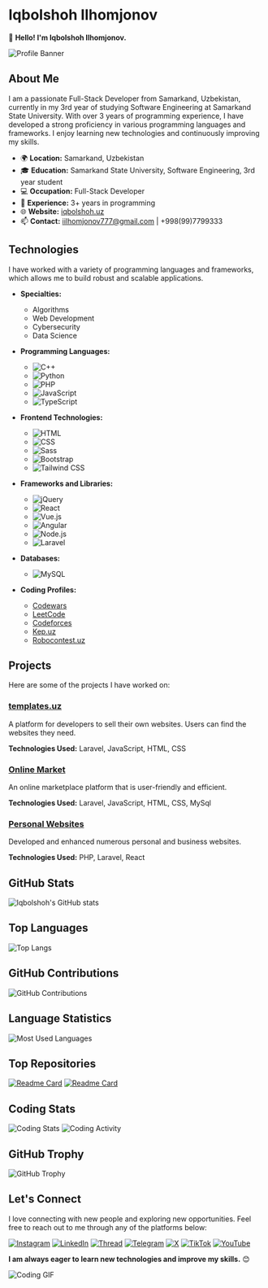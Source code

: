 # Iqbolshoh Ilhomjonov

👋 **Hello! I'm Iqbolshoh Ilhomjonov.**

![Profile Banner](https://github.com/Iqbolshoh/Iqbolshoh/blob/main/images/banner.png?raw=true)

## About Me

I am a passionate Full-Stack Developer from Samarkand, Uzbekistan, currently in my 3rd year of studying Software Engineering at Samarkand State University. With over 3 years of programming experience, I have developed a strong proficiency in various programming languages and frameworks. I enjoy learning new technologies and continuously improving my skills.

- 🌍 **Location:** Samarkand, Uzbekistan
- 🎓 **Education:** Samarkand State University, Software Engineering, 3rd year student
- 💻 **Occupation:** Full-Stack Developer
- 🚀 **Experience:** 3+ years in programming
- 🌐 **Website:** [iqbolshoh.uz](https://iqbolshoh.uz)
- 📫 **Contact:** iilhomjonov777@gmail.com | +998(99)7799333

## Technologies

I have worked with a variety of programming languages and frameworks, which allows me to build robust and scalable applications.

- **Specialties:** 
  - Algorithms
  - Web Development
  - Cybersecurity
  - Data Science

- **Programming Languages:**
  - ![C++](https://img.shields.io/badge/C++-%2300599C.svg?style=for-the-badge&logo=c%2B%2B&logoColor=white)
  - ![Python](https://img.shields.io/badge/Python-%2314354C.svg?style=for-the-badge&logo=python&logoColor=white)
  - ![PHP](https://img.shields.io/badge/PHP-%23777BB4.svg?style=for-the-badge&logo=php&logoColor=white)
  - ![JavaScript](https://img.shields.io/badge/JavaScript-%23323330.svg?style=for-the-badge&logo=javascript&logoColor=%23F7DF1E)
  - ![TypeScript](https://img.shields.io/badge/TypeScript-%23007ACC.svg?style=for-the-badge&logo=typescript&logoColor=white)

- **Frontend Technologies:**
  - ![HTML](https://img.shields.io/badge/HTML-%23E34F26.svg?style=for-the-badge&logo=html5&logoColor=white)
  - ![CSS](https://img.shields.io/badge/CSS-%231572B6.svg?style=for-the-badge&logo=css3&logoColor=white)
  - ![Sass](https://img.shields.io/badge/Sass-%23CC6699.svg?style=for-the-badge&logo=sass&logoColor=white)
  - ![Bootstrap](https://img.shields.io/badge/Bootstrap-%23563D7C.svg?style=for-the-badge&logo=bootstrap&logoColor=white)
  - ![Tailwind CSS](https://img.shields.io/badge/Tailwind_CSS-%2338B2AC.svg?style=for-the-badge&logo=tailwind-css&logoColor=white)

- **Frameworks and Libraries:** 
  - ![jQuery](https://img.shields.io/badge/jQuery-%230769AD.svg?style=for-the-badge&logo=jquery&logoColor=white)
  - ![React](https://img.shields.io/badge/React-%2320232A.svg?style=for-the-badge&logo=react&logoColor=%2361DAFB)
  - ![Vue.js](https://img.shields.io/badge/Vue.js-%234FC08D.svg?style=for-the-badge&logo=vue.js&logoColor=white)
  - ![Angular](https://img.shields.io/badge/Angular-%23212121.svg?style=for-the-badge&logo=angular&logoColor=white)
  - ![Node.js](https://img.shields.io/badge/Node.js-%2343853D.svg?style=for-the-badge&logo=node.js&logoColor=white)
  - ![Laravel](https://img.shields.io/badge/Laravel-%23FF2D20.svg?style=for-the-badge&logo=laravel&logoColor=white)

- **Databases:**
  - ![MySQL](https://img.shields.io/badge/MySQL-%2300f2d8.svg?style=for-the-badge&logo=mysql&logoColor=white)

- **Coding Profiles:**
  - [Codewars](https://www.codewars.com/users/Iqbolshoh_777) 
  - [LeetCode](https://leetcode.com/Iqbolshoh_777) 
  - [Codeforces](https://codeforces.com/profile/Iqbolshoh_777) 
  - [Kep.uz](https://kep.uz/profile/Iqbolshoh_777) 
  - [Robocontest.uz](https://robocontest.uz/profile/Iqbolshoh_777)

## Projects

Here are some of the projects I have worked on:

### [templates.uz](http://templates.uz)
A platform for developers to sell their own websites. Users can find the websites they need.

**Technologies Used:** Laravel, JavaScript, HTML, CSS

### [Online Market](https://iqbolshoh.uz/market)
An online marketplace platform that is user-friendly and efficient.

**Technologies Used:** Laravel, JavaScript, HTML, CSS, MySql

### [Personal Websites](https://iqbolshoh.uz)
Developed and enhanced numerous personal and business websites.

**Technologies Used:** PHP, Laravel, React

## GitHub Stats

![Iqbolshoh's GitHub stats](https://github-readme-stats.vercel.app/api?username=iqbolshoh&show_icons=true&theme=radical)

## Top Languages

![Top Langs](https://github-readme-stats.vercel.app/api/top-langs/?username=iqbolshoh&layout=compact&theme=radical)

## GitHub Contributions

![GitHub Contributions](https://github-readme-streak-stats.herokuapp.com/?user=iqbolshoh&theme=radical)

## Language Statistics

![Most Used Languages](https://github-readme-stats.vercel.app/api/top-langs/?username=iqbolshoh&theme=radical)

## Top Repositories

[![Readme Card](https://github-readme-stats.vercel.app/api/pin/?username=iqbolshoh&repo=market&theme=radical)](https://github.com/iqbolshoh/market)
[![Readme Card](https://github-readme-stats.vercel.app/api/pin/?username=iqbolshoh&repo=Admin-User-Roles&theme=radical)](https://github.com/iqbolshoh/Admin-User-Roles)

## Coding Stats

![Coding Stats](https://github-profile-summary-cards.vercel.app/api/cards/repos-per-language?username=iqbolshoh&theme=radical)
![Coding Activity](https://github-profile-summary-cards.vercel.app/api/cards/productive-time?username=iqbolshoh&theme=radical)

## GitHub Trophy

![GitHub Trophy](https://github-profile-trophy.vercel.app/?username=iqbolshoh&theme=radical)

## Let's Connect

I love connecting with new people and exploring new opportunities. Feel free to reach out to me through any of the platforms below:

[![Instagram](https://img.shields.io/badge/Instagram-%23E4405F.svg?style=for-the-badge&logo=Instagram&logoColor=white)](https://www.instagram.com/iqbolshoh_777)
[![LinkedIn](https://img.shields.io/badge/LinkedIn-%230077B5.svg?style=for-the-badge&logo=linkedin&logoColor=white)](https://www.linkedin.com/in/iqbolshoh/)
[![Thread](https://img.shields.io/badge/Thread-%2317B7B7.svg?style=for-the-badge&logo=thread&logoColor=white)](https://www.threads.net/Iqbolshoh_777)
[![Telegram](https://img.shields.io/badge/Telegram-%0088CC.svg?style=for-the-badge&logo=telegram&logoColor=white)](https://t.me/Iqbolshoh_777)
[![X](https://img.shields.io/badge/X-%23000000.svg?style=for-the-badge&logo=x&logoColor=white)](https://x.com/Iqbolshoh_777)
[![TikTok](https://img.shields.io/badge/TikTok-%000000.svg?style=for-the-badge&logo=tiktok&logoColor=white)](https://www.tiktok.com/@iqbolshoh_777)
[![YouTube](https://img.shields.io/badge/YouTube-%23FF0000.svg?style=for-the-badge&logo=youtube&logoColor=white)](https://www.youtube.com/@Iqbolshoh_777)

**I am always eager to learn new technologies and improve my skills.** 😊

![Coding GIF](https://media.giphy.com/media/Ws6T5PN7wHv3cY8xy8/giphy.gif?cid=790b7611jfkx796cbyy1qqpbfg8ao0l59ygqrhymbiguo6fk&ep=v1_gifs_search&rid=giphy.gif&ct=g)

